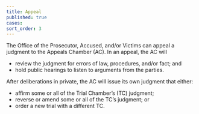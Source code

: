 ```yaml
---
title: Appeal
published: true
cases:
sort_order: 3
---
```



The Office of the Prosecutor, Accused, and/or Victims can appeal a judgment to the Appeals Chamber (AC). In an appeal, the AC will

* review the judgment for errors of law, procedures, and/or fact; and
* hold public hearings to listen to arguments from the parties.


After deliberations in private, the AC will issue its own judgment that either:

* affirm some or all of the Trial Chamber’s (TC) judgment;
* reverse or amend some or all of the TC’s judgment; or
* order a new trial with a different TC.
